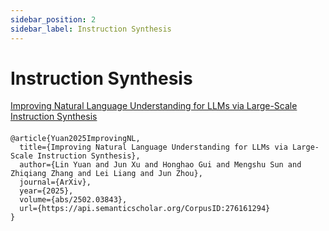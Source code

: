 ```yaml
---
sidebar_position: 2
sidebar_label: Instruction Synthesis
---
```


# Instruction Synthesis

<a href="https://arxiv.org/abs/2502.03843" target="_blank">Improving Natural Language Understanding for LLMs via Large-Scale Instruction Synthesis</a>

#### 
```
@article{Yuan2025ImprovingNL,
  title={Improving Natural Language Understanding for LLMs via Large-Scale Instruction Synthesis},
  author={Lin Yuan and Jun Xu and Honghao Gui and Mengshu Sun and Zhiqiang Zhang and Lei Liang and Jun Zhou},
  journal={ArXiv},
  year={2025},
  volume={abs/2502.03843},
  url={https://api.semanticscholar.org/CorpusID:276161294}
}
```